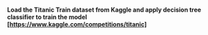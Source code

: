 #### Load the Titanic Train dataset from Kaggle and apply decision tree classifier to train the model        [https://www.kaggle.com/competitions/titanic] 
